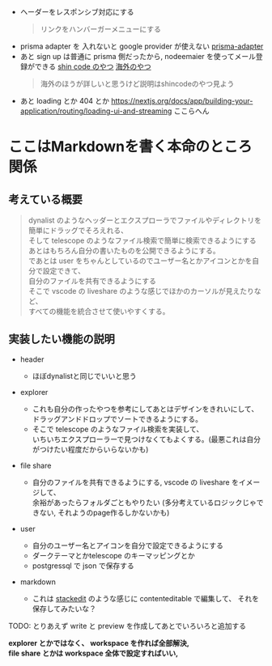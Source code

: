 - ヘーダーをレスポンシブ対応にする
  > リンクをハンバーガーメニューにする
- prisma adapter を 入れないと google provider が使えない [prisma-adapter](https://zenn.dev/ohtasoji/articles/439eea63f1828c)
- あと sign up は普通に prisma 側だったから, nodeemaier を使ってメール登録ができる [shin code のやつ](https://www.youtube.com/watch?v=ERo_JwWohoQ) [海外のやつ](https://www.youtube.com/watch?v=g6sTypMUx48)
  > 海外のほうが詳しいと思うけど説明はshincodeのやつ見よう
- あと loading とか 404 とか https://nextjs.org/docs/app/building-your-application/routing/loading-ui-and-streaming ここらへん

# ここはMarkdownを書く本命のところ関係

## 考えている概要

> dynalist のようなヘッダーとエクスプローラでファイルやディレクトリを簡単にドラッグでそろえれる、<br>
> そして telescope のようなファイル検索で簡単に検索できるようにする<br>
> あとはもちろん自分の書いたものを公開できるようにする。<br>
> であとは user をちゃんとしているのでユーザー名とかアイコンとかを自分で設定できて、<br>
> 自分のファイルを共有できるようにする<br>
> そこで vscode の liveshare のような感じでほかのカーソルが見えたりなど、<br>
> すべての機能を統合させて使いやすくする。<br>

## 実装したい機能の説明

- header
  - ほぼdynalistと同じでいいと思う
- explorer
  - これも自分の作ったやつを参考にしてあとはデザインをきれいにして、<br>
    ドラッグアンドドロップでソートできるようにする。<br>
  - そこで telescope のようなファイル検索を実装して、<br>
    いちいちエクスプローラーで見つけなくてもよくする。(最悪これは自分がつけたい程度だからいらないかも)
- file share
  - 自分のファイルを共有できるようにする,
    vscode の liveshare をイメージして、<br>
    余裕があったらフォルダごともやりたい (多分考えているロジックじゃできない, それようのpage作るしかないかも)
- user

  - 自分のユーザー名とアイコンを自分で設定できるようにする
  - ダークテーマとかtelescope のキーマッピングとか
  - postgressql で json で保存する

- markdown
  - これは [stackedit](https://stackedit.io/app#) のような感じに contenteditable で編集して、
    それを保存してみたいな？

TODO: とりあえず write と preview を作成してあとでいろいろと追加する

**explorer とかではなく、 workspace を作れば全部解決,<br>
file share とかは workspace 全体で設定すればいい,**
